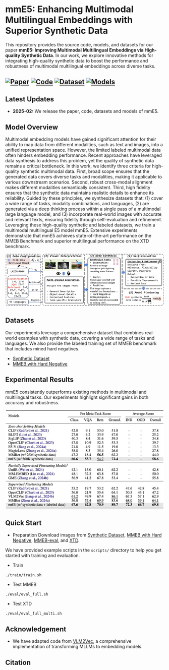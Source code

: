# mmE5: Enhancing Multimodal Multilingual Embeddings with Superior Synthetic Data

This repository provides the source code, models, and datasets for our paper **mmE5: Improving Multimodal Multilingual Embeddings via High-quality Synthetic Data**. In our work, we explore innovative methods for integrating high-quality synthetic data to boost the performance and robustness of multimodal multilingual embeddings across diverse tasks.

[![Paper](https://img.shields.io/badge/-Paper-black?style=flat&logo=arxiv)](https://github.com/haon-chen/mmE5)
[![Code](https://img.shields.io/badge/-Code-green?style=flat&logo=github)](https://github.com/haon-chen/mmE5)
[![Dataset](https://img.shields.io/badge/-Dataset-red?style=flat)](https://huggingface.co/datasets/Haon-Chen/mmE5-synthetic)
[![Models](https://img.shields.io/badge/-Models-red?style=flat)](https://huggingface.co/Haon-Chen/mmE5-11b-instruct)
---

## Latest Updates
- **2025-02:** We release the paper, code, datasets and models of mmE5.

## Model Overview
Multimodal embedding models have gained significant attention for their ability to map data from different modalities, such as text and images, into a unified representation space. However, the limited labeled multimodal data often hinders embedding performance. Recent approaches have leveraged data synthesis to address this problem, yet the quality of synthetic data remains a critical bottleneck. In this work, we identify three criteria for high-quality synthetic multimodal data. First, broad scope ensures that the generated data covers diverse tasks and modalities, making it applicable to various downstream scenarios. Second, robust cross-modal alignment makes different modalities semantically consistent. Third, high fidelity ensures that the synthetic data maintains realistic details to enhance its reliability. Guided by these principles, we synthesize datasets that: (1) cover a wide range of tasks, modality combinations, and languages, (2) are generated via a deep thinking process within a single pass of a multimodal large language model, and (3) incorporate real-world images with accurate and relevant texts, ensuring fidelity through self-evaluation and refinement. Leveraging these high-quality synthetic and labeled datasets, we train a multimodal multilingual E5 model mmE5.  Extensive experiments demonstrate that mmE5 achieves state-of-the-art performance on the MMEB Benchmark and superior multilingual performance on the XTD benchmark.

<img width="1432" alt="mmE5 Architecture Diagram" src="figures/model_architecture.jpg">

## Datasets
Our experiments leverage a comprehensive dataset that combines real-world examples with synthetic data, covering a wide range of tasks and languages. We also provide the labeled training set of MMEB benchmark that includes mined hard negatives.
- [Synthetic Dataset](https://huggingface.co/datasets/Haon-Chen/mmE5-synthetic)
- [MMEB with Hard Negative](https://huggingface.co/datasets/Haon-Chen/mmE5-MMEB-hardneg)

## Experimental Results
mmE5 consistently outperforms existing methods in multimodal and multilingual tasks. Our experiments highlight significant gains in both accuracy and robustness.

<img alt="Experimental Results" src="figures/exp_result.jpg">

## Quick Start
- Preparation
Download images from [Synthetic Dataset](https://huggingface.co/datasets/Haon-Chen/mmE5-synthetic), [MMEB with Hard Negative](https://huggingface.co/datasets/Haon-Chen/mmE5-MMEB-hardneg), [MMEB-eval](https://huggingface.co/datasets/TIGER-Lab/MMEB-eval), and [XTD](https://huggingface.co/datasets/Haon-Chen/XTD-10).

We have provided example scripts in the `scripts/` directory to help you get started with training and evaluation.
- Train
```
./train/train.sh
```
- Test MMEB
```
./eval/eval_full.sh
```
- Test XTD
```
./eval/eval_full_multi.sh
```

## Acknowledgement
- We have adapted code from [VLM2Vec](https://github.com/TIGER-AI-Lab/VLM2Vec), a comprehensive implementation of transforming MLLMs to embedding models.


## Citation
```

```
